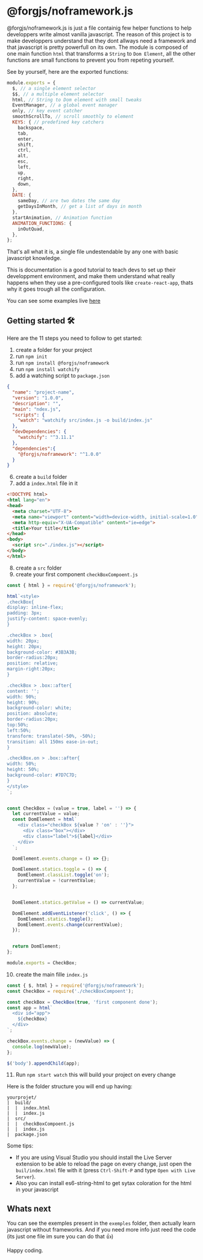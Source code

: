 # @forgjs/noframework.js

@forgjs/noframework.js is just a file containig few helper functions to help developpers write almost vanilla javascript. The reason of this project is to make developpers understand that they dont allways need a framework and that javascript is pretty powerfull on its own. 
The module is composed of one main function `html` that transforms a `String` to `Dom Element`, all the other functions are small functions to prevent you from repeting yourself.

See by yourself, here are the exported functions:
```javascript
module.exports = {
  $, // a single element selector
  $$, // a multiple element selector
  html, // String to Dom element with small tweaks
  EventManager, // a global event manager
  only, // key event catcher
  smoothScrollTo, // scroll smoothly to element
  KEYS: { // predefined key catchers 
    backspace,
    tab,
    enter,
    shift,
    ctrl,
    alt,
    esc,
    left,
    up,
    right,
    down,
  },
  DATE: {
    sameDay, // are two dates the same day
    getDaysInMonth, // get a list of days in month
  },
  startAnimation, // Animation function
  ANIMATION_FUNCTIONS: {
    inOutQuad,
  },
};
```

That's all what it is, a single file undestendable by any one with basic javascript knowledge.

This is documentation is a good tutorial to teach devs to set up their developpment environment, and make them understand what really happens when they use a pre-configured tools like `create-react-app`, thats why it goes trough all the configuration.

You can see some examples live [here](https://oussamahamdaoui.github.io/noframework.js/build/)

## Getting started 🛠

Here are the 11 steps you need to follow to get started:

1. create a folder for your project
2. run  `npm init`
3. run  `npm install @forgjs/noframework`
4. run  `npm install watchify`
5. add a watching script to `package.json`

```json
{
  "name": "project-name",
  "version": "1.0.0",
  "description": "",
  "main": "ndex.js",
  "scripts": {
    "watch": "watchify src/index.js -o build/index.js"
  },
  "devDependencies": {
    "watchify": "^3.11.1"
  },
  "dependencies":{
    "@forgjs/noframework": "^1.0.0"
  }
}
```
6. create a `build` folder
7. add a `index.html` file in it
```html
<!DOCTYPE html>
<html lang="en">
<head>
  <meta charset="UTF-8">
  <meta name="viewport" content="width=device-width, initial-scale=1.0">
  <meta http-equiv="X-UA-Compatible" content="ie=edge">
  <title>Your title</title>
</head>
<body>
  <script src="./index.js"></script>
</body>
</html>
```
8. create a `src` folder
9. create your first component `checkBoxCompoent.js`

```javascript
const { html } = require('@forgjs/noframework');

html`<style>
.checkBox{
display: inline-flex;
padding: 3px;
justify-content: space-evenly;
}

.checkBox > .box{
width: 20px;
height: 20px;
background-color: #3B3A3B;
border-radius:20px;
position: relative;
margin-right:20px;
}

.checkBox > .box::after{
content: '';
width: 90%;
height: 90%;
background-color: white;
position: absolute;
border-radius:20px;
top:50%;
left:50%;
transform: translate(-50%, -50%);
transition: all 150ms ease-in-out;
}

.checkBox.on > .box::after{
width: 50%;
height: 50%;
background-color: #7D7C7D;
}
</style>
`;


const CheckBox = (value = true, label = '') => {
  let currentValue = value;
  const DomElement = html`
    <div class="checkBox ${value ? 'on' : ''}">
      <div class="box"></div>
      <div class="label">${label}</div>
    </div>
  `;

  DomElement.events.change = () => {};

  DomElement.statics.toggle = () => {
    DomElement.classList.toggle('on');
    currentValue = !currentValue;
  };


  DomElement.statics.getValue = () => currentValue;

  DomElement.addEventListener('click', () => {
    DomElement.statics.toggle();
    DomElement.events.change(currentValue);
  });


  return DomElement;
};

module.exports = CheckBox;
```

10. create the main fille `index.js`

```javascript
const { $, html } = require('@forgjs/noframework');
const CheckBox = require('./checkBoxCompoent');

const checkBox = CheckBox(true, 'first component done');
const app = html`
  <div id="app">
    ${checkBox}
  </div>
`;

checkBox.events.change = (newValue) => {
  console.log(newValue);
};

$('body').appendChild(app);
```

11. Run `npm start watch` this will build your project on every change

Here is the folder structure you will end up having:

```
yourprojet/
|  build/
|  |  index.html
|  |  index.js
|  src/
|  |  checkBoxCompoent.js
|  |  index.js
|  package.json
```


Some tips:

- If you are using Visual Studio you should install the Live Server extension to be able to reload the page on every change, just open the `buil/index.html` file with it (press `Ctrl-Shift-P` and type `Open with Live Server`).
- Also you can install es6-string-html to get sytax coloration for the html in your javascript

## Whats next

You can see the exemples present in the `exemples` folder, then actually learn javascript without frameworks. And if you need more info just reed the code (its just one file im sure you can do that 👍)

Happy coding.
